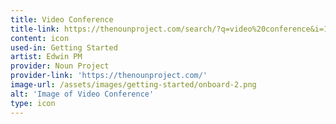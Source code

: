 ```yaml
---
title: Video Conference
title-link: https://thenounproject.com/search/?q=video%20conference&i=1786074
content: icon
used-in: Getting Started
artist: Edwin PM
provider: Noun Project
provider-link: 'https://thenounproject.com/'
image-url: /assets/images/getting-started/onboard-2.png
alt: 'Image of Video Conference'
type: icon
---
```

